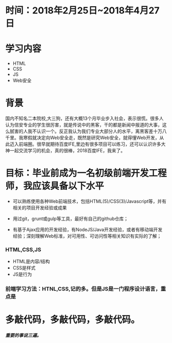 # 时间：2018年2月25日~2018年4月27日

# 学习内容

* HTML
* CSS
* JS
* Web安全
# 背景

  国内不知名二本院校,大三狗，还有大概13个月毕业步入社会，表示很慌。很多人认为信安专业的学生很厉害，就是传说中的黑客，干的都是新闻中报道的大事，这么腻害的人我不认识一个。反正我认为我们专业大部分人的水平，离黑客差十万八千里。我寒假就决定向Web安全走，既然是研究Web安全，就得懂Web开发，从此迈入前端圈。很早就期待百度IFE,里边有很多项目可以练习，还可以认识许多大神一起交流学习的机会，真的很棒，2018百度IFE，我来了。

# 目标：毕业前成为一名初级前端开发工程师，我应该具备以下水平

* 可以熟练使用各种Web前端技术，包括HTML(5)/CSS(3)/Javascript等，并有相关的项目开发经验或成果

* 用过git，grunt或gulp等工具，最好有自己的github仓库；

* 有基于Ajax应用的开发经验，有NodeJS/Java开发经验，或者有移动端开发经验；深刻理解Web标准，对可用性、可访问性等相关知识有实际的了解；

### HTML,CSS,JS
* HTML是内容/结构
* CSS是样式
* JS是行为
### 前端学习方法：HTNL,CSS,记的多。但是JS是一门程序设计语言，重点是
# 多敲代码，多敲代码，多敲代码。
##### 重要的事说三遍。
